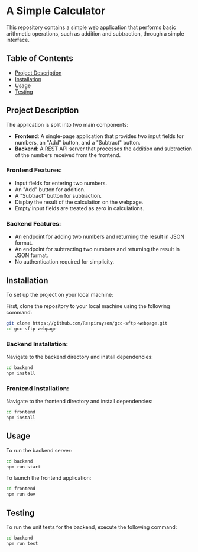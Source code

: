 # A Simple Calculator

This repository contains a simple web application that performs basic arithmetic operations, such as addition and subtraction, through a simple interface.

## Table of Contents
- [Project Description](#project-description)
- [Installation](#installation)
- [Usage](#usage)
- [Testing](#testing)

## Project Description

The application is split into two main components:

- **Frontend**: A single-page application that provides two input fields for numbers, an "Add" button, and a "Subtract" button.
- **Backend**: A REST API server that processes the addition and subtraction of the numbers received from the frontend.

### Frontend Features:

- Input fields for entering two numbers.
- An "Add" button for addition.
- A "Subtract" button for subtraction.
- Display the result of the calculation on the webpage.
- Empty input fields are treated as zero in calculations.

### Backend Features:

- An endpoint for adding two numbers and returning the result in JSON format.
- An endpoint for subtracting two numbers and returning the result in JSON format.
- No authentication required for simplicity.

## Installation

To set up the project on your local machine:

First, clone the repository to your local machine using the following command:

```bash
git clone https://github.com/Respirayson/gcc-sftp-webpage.git
cd gcc-sftp-webpage
```

### Backend Installation:

Navigate to the backend directory and install dependencies:

```bash
cd backend
npm install
```

### Frontend Installation:
Navigate to the frontend directory and install dependencies:

```bash
cd frontend
npm install
```

## Usage
To run the backend server:

```bash
cd backend
npm run start
```

To launch the frontend application:
```bash
cd frontend
npm run dev
```


## Testing
To run the unit tests for the backend, execute the following command:

```bash
cd backend
npm run test
```
